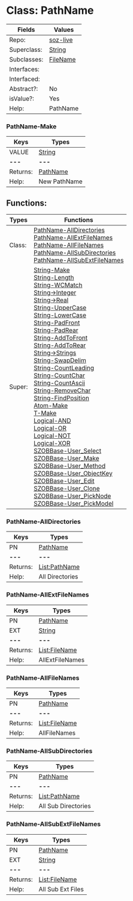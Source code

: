 
# Class:	PathName

| Fields | Values |
| --------- | --------- |
| Repo: | [soz-live](/repos/soz-live.html) |
| Superclass: | [String](String.html) |
| Subclasses: | [FileName](FileName.html) |
| Interfaces: |  |
| Interfaced: |  |
| Abstract?: | No |
| isValue?: | Yes |
| Help: | PathName |

### PathName-Make

| Keys | Types |
| --------- | --------- |
| VALUE | [String](String.html) |
| **---** | **---** |
| Returns: | [PathName](PathName.html) |
| Help: | New PathName |


## Functions:

| Types | Functions |
| --------- | --------- |
| Class: | [PathName-AllDirectories](#PathName-AllDirectories) <br> [PathName-AllExtFileNames](#PathName-AllExtFileNames) <br> [PathName-AllFileNames](#PathName-AllFileNames) <br> [PathName-AllSubDirectories](#PathName-AllSubDirectories) <br> [PathName-AllSubExtFileNames](#PathName-AllSubExtFileNames) |
| Super: | [String-Make](String.html) <br> [String-Length](String.html) <br> [String-WCMatch](String.html) <br> [String->Integer](String.html) <br> [String->Real](String.html) <br> [String-UpperCase](String.html) <br> [String-LowerCase](String.html) <br> [String-PadFront](String.html) <br> [String-PadRear](String.html) <br> [String-AddToFront](String.html) <br> [String-AddToRear](String.html) <br> [String->Strings](String.html) <br> [String-SwapDelim](String.html) <br> [String-CountLeading](String.html) <br> [String-CountChar](String.html) <br> [String-CountAscii](String.html) <br> [String-RemoveChar](String.html) <br> [String-FindPosition](String.html) <br> [Atom-Make](Atom.html) <br> [T-Make](T.html) <br> [Logical-AND](Logical.html) <br> [Logical-OR](Logical.html) <br> [Logical-NOT](Logical.html) <br> [Logical-XOR](Logical.html) <br> [SZOBBase-User_Select](SZOBBase.html) <br> [SZOBBase-User_Make](SZOBBase.html) <br> [SZOBBase-User_Method](SZOBBase.html) <br> [SZOBBase-User_ObjectKey](SZOBBase.html) <br> [SZOBBase-User_Edit](SZOBBase.html) <br> [SZOBBase-User_Clone](SZOBBase.html) <br> [SZOBBase-User_PickNode](SZOBBase.html) <br> [SZOBBase-User_PickModel](SZOBBase.html) |


### PathName-AllDirectories

| Keys | Types |
| --------- | --------- |
| PN | [PathName](PathName.html) |
| **---** | **---** |
| Returns: | [List:PathName](PathName.html) |
| Help: | All Directories |

### PathName-AllExtFileNames

| Keys | Types |
| --------- | --------- |
| PN | [PathName](PathName.html) |
| EXT | [String](String.html) |
| **---** | **---** |
| Returns: | [List:FileName](FileName.html) |
| Help: | AllExtFileNames |

### PathName-AllFileNames

| Keys | Types |
| --------- | --------- |
| PN | [PathName](PathName.html) |
| **---** | **---** |
| Returns: | [List:FileName](FileName.html) |
| Help: | AllFileNames |

### PathName-AllSubDirectories

| Keys | Types |
| --------- | --------- |
| PN | [PathName](PathName.html) |
| **---** | **---** |
| Returns: | [List:PathName](PathName.html) |
| Help: | All Sub Directories |

### PathName-AllSubExtFileNames

| Keys | Types |
| --------- | --------- |
| PN | [PathName](PathName.html) |
| EXT | [String](String.html) |
| **---** | **---** |
| Returns: | [List:FileName](FileName.html) |
| Help: | All Sub Ext Files |

